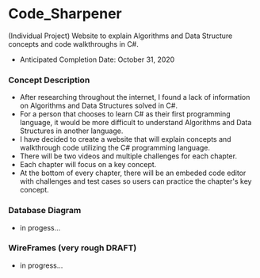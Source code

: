 # Code_Sharpener
(Individual Project) Website to explain Algorithms and Data Structure concepts and code walkthroughs in C#.
* Anticipated Completion Date: October 31, 2020
### Concept Description
* After researching throughout the internet, I found a lack of information on Algorithms and Data Structures solved in C#.
* For a person that chooses to learn C# as their first programming language, it would be more difficult to understand Algorithms and Data Structures in another language.
* I have decided to create a website that will explain concepts and walkthrough code utilizing the C# programming language.
* There will be two videos and multiple challenges for each chapter. 
* Each chapter will focus on a key concept.
* At the bottom of every chapter, there will be an embeded code editor with challenges and test cases so users can practice the chapter's key concept.
### Database Diagram
* in progess...
### WireFrames (very rough DRAFT)
* in progress...
